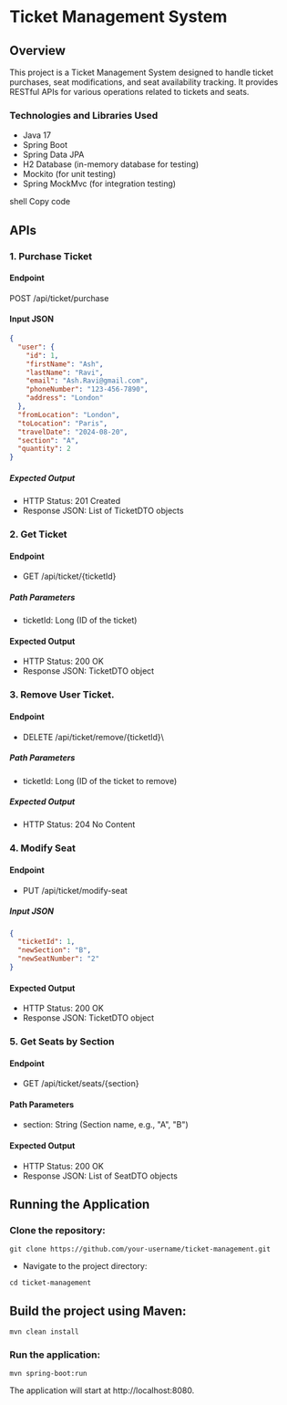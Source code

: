 # Ticket Management System

## Overview

This project is a Ticket Management System designed to handle ticket purchases, seat modifications, and seat availability tracking. It provides RESTful APIs for various operations related to tickets and seats.

### Technologies and Libraries Used

- Java 17
- Spring Boot
- Spring Data JPA
- H2 Database (in-memory database for testing)
- Mockito (for unit testing)
- Spring MockMvc (for integration testing)

shell
Copy code

## APIs

### 1. Purchase Ticket

#### Endpoint

POST /api/ticket/purchase

#### Input JSON

```json
{
  "user": {
    "id": 1,
    "firstName": "Ash",
    "lastName": "Ravi",
    "email": "Ash.Ravi@gmail.com",
    "phoneNumber": "123-456-7890",
    "address": "London"
  },
  "fromLocation": "London",
  "toLocation": "Paris",
  "travelDate": "2024-08-20",
  "section": "A",
  "quantity": 2
}
```
##### Expected Output
- HTTP Status: 201 Created
- Response JSON: List of TicketDTO objects

### 2. Get Ticket
#### Endpoint
- GET /api/ticket/{ticketId}
##### Path Parameters
- ticketId: Long (ID of the ticket)
#### Expected Output
- HTTP Status: 200 OK
- Response JSON: TicketDTO object

### 3. Remove User Ticket.

#### Endpoint

- DELETE /api/ticket/remove/{ticketId}\

##### Path Parameters

- ticketId: Long (ID of the ticket to remove)

##### Expected Output
- HTTP Status: 204 No Content

### 4. Modify Seat
#### Endpoint
- PUT /api/ticket/modify-seat
##### Input JSON
```json
{
  "ticketId": 1,
  "newSection": "B",
  "newSeatNumber": "2"
}
```
#### Expected Output
- HTTP Status: 200 OK
- Response JSON: TicketDTO object

### 5. Get Seats by Section
#### Endpoint
- GET /api/ticket/seats/{section}
#### Path Parameters
- section: String (Section name, e.g., "A", "B")
#### Expected Output
- HTTP Status: 200 OK
- Response JSON: List of SeatDTO objects

## Running the Application
### Clone the repository:

````
git clone https://github.com/your-username/ticket-management.git
````

- Navigate to the project directory:
````
cd ticket-management
````

## Build the project using Maven:
````
mvn clean install
````
### Run the application:
````
mvn spring-boot:run
````
The application will start at http://localhost:8080.
